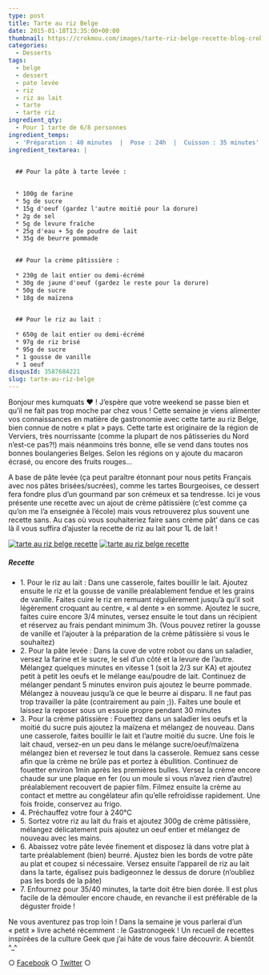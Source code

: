 ```yaml
---
type: post
title: Tarte au riz Belge
date: 2015-01-18T13:35:00+00:00
thumbnail: https://crokmou.com/images/tarte-riz-belge-recette-blog-crokmou-1.jpg
categories:
  - Desserts
tags:
  - belge
  - dessert
  - pate levée
  - riz
  - riz au lait
  - tarte
  - tarte riz
ingredient_qty:
  - Pour 1 tarte de 6/8 personnes
ingredient_temps:
  - 'Préparation : 40 minutes  |  Pose : 24h  |  Cuisson : 35 minutes'
ingredient_textarea: |


  ## Pour la pâte à tarte levée :
  
  
  * 100g de farine
  * 5g de sucre
  * 15g d'oeuf (gardez l'autre moitié pour la dorure)
  * 2g de sel
  * 5g de levure fraîche
  * 25g d'eau + 5g de poudre de lait
  * 35g de beurre pommade
  

  ## Pour la crème pâtissière :
   
  * 230g de lait entier ou demi-écrémé
  * 30g de jaune d'oeuf (gardez le reste pour la dorure)
  * 50g de sucre
  * 18g de maïzena
  

  ## Pour le riz au lait :
   
  * 650g de lait entier ou demi-écrémé
  * 97g de riz brisé
  * 95g de sucre
  * 1 gousse de vanille
  * 1 oeuf
disqusId: 3587684221
slug: tarte-au-riz-belge
---
```


Bonjour mes kumquats ❤ ! J’espère que votre weekend se passe bien et qu’il ne fait pas trop moche par chez vous ! Cette semaine je viens alimenter vos connaissances en matière de gastronomie avec cette tarte au riz Belge, bien connue de notre « plat » pays. Cette tarte est originaire de la région de Verviers, très nourrissante (comme la plupart de nos pâtisseries du Nord n’est-ce pas?!) mais néanmoins très bonne, elle se vend dans toutes nos bonnes boulangeries Belges. Selon les régions on y ajoute du macaron écrasé, ou encore des fruits rouges…

A base de pâte levée (ça peut paraître étonnant pour nous petits Français avec nos pâtes brisées/sucrées), comme les tartes Bourgeoises, ce dessert fera fondre plus d’un gourmand par son crémeux et sa tendresse.
Ici je vous présente une recette avec un ajout de crème pâtissière (c’est comme ça qu’on me l’a enseignée à l’école) mais vous retrouverez plus souvent une recette sans. Au cas où vous souhaiteriez faire sans crème pât’ dans ce cas là il vous suffira d’ajuster la recette de riz au lait pour 1L de lait !

[![tarte au riz belge recette](http://www.crokmou.com/wp-content/uploads/2015/03/tarte-riz-belge-recette-blog-crokmou-2.jpg)](http://www.crokmou.com/wp-content/uploads/2015/03/tarte-riz-belge-recette-blog-crokmou-2.jpg) [![tarte au riz belge recette](http://www.crokmou.com/wp-content/uploads/2015/03/tarte-riz-belge-recette-blog-crokmou.jpg)](http://www.crokmou.com/wp-content/uploads/2015/03/tarte-riz-belge-recette-blog-crokmou.jpg)

##### Recette

* 1\. Pour le riz au lait : Dans une casserole, faites bouillir le lait. Ajoutez ensuite le riz et la gousse de vanille préalablement fendue et les grains de vanille. Faites cuire le riz en remuant régulièrement jusqu’à qu’il soit légèrement croquant au centre, « al dente » en somme. Ajoutez le sucre, faites cuire encore 3/4 minutes, versez ensuite le tout dans un récipient et réservez au frais pendant minimum 3h. (Vous pouvez retirer la gousse de vanille et l’ajouter à la préparation de la crème pâtissière si vous le souhaitez)
* 2\. Pour la pâte levée : Dans la cuve de votre robot ou dans un saladier, versez la farine et le sucre, le sel d’un côté et la levure de l’autre. Mélangez quelques minutes en vitesse 1 (soit la 2/3 sur KA) et ajoutez petit à petit les oeufs et le mélange eau/poudre de lait. Continuez de mélanger pendant 5 minutes environ puis ajoutez le beurre pommade. Mélangez à nouveau jusqu’à ce que le beurre ai disparu. Il ne faut pas trop travailler la pâte (contrairement au pain ;)). Faites une boule et laissez la reposer sous un essuie propre pendant 30 minutes
* 3\. Pour la crème pâtissière : Fouettez dans un saladier les oeufs et la moitié du sucre puis ajoutez la maïzena et mélangez de nouveau. Dans une casserole, faites bouillir le lait et l’autre moitié du sucre. Une fois le lait chaud, versez-en un peu dans le mélange sucre/oeuf/maïzena mélangez bien et reversez le tout dans la casserole. Remuez sans cesse afin que la crème ne brûle pas et portez à ébullition. Continuez de fouetter environ 1min après les premières bulles. Versez la crème encore chaude sur une plaque en fer (ou un moule si vous n’avez rien d’autre) préalablement recouvert de papier film. Filmez ensuite la crème au contact et mettre au congélateur afin qu’elle refroidisse rapidement. Une fois froide, conservez au frigo.
* 4\. Préchauffez votre four à 240°C
* 5\. Sortez votre riz au lait du frais et ajoutez 300g de crème pâtissière, mélangez délicatement puis ajoutez un oeuf entier et mélangez de nouveau avec les mains.
* 6\. Abaissez votre pâte levée finement et disposez là dans votre plat à tarte préalablement (bien) beurré. Ajustez bien les bords de votre pâte au plat et coupez si nécessaire. Versez ensuite l’appareil de riz au lait dans la tarte, égalisez puis badigeonnez le dessus de dorure (n’oubliez pas les bords de la pâte)
* 7\. Enfournez pour 35/40 minutes, la tarte doit être bien dorée. Il est plus facile de la démouler encore chaude, en revanche il est préférable de la déguster froide !

Ne vous aventurez pas trop loin ! Dans la semaine je vous parlerai d’un « petit » livre acheté récemment : le Gastronogeek ! Un recueil de recettes inspirées de la culture Geek que j’ai hâte de vous faire découvrir. A bientôt ^_^

○ [Facebook](https://www.facebook.com/crokmou.blog) ○ [Twitter](https://twitter.com/Crokmou) ○